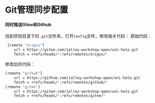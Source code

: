 # Git管理同步配置

#### 同时推送Gitee和Github
找到项目目录下的`.git`文件夹，打开`config`文件，修改相关代码：
原始代码：
```bash
 [remote "origin"]
	url = https://gitee.com/ialley-workshop-open/uni-halo.git
	fetch = +refs/heads/*:refs/remotes/origin/*
``` 
修改后的代码：
```bash
[remote "github"]
	url = https://github.com/ialley-workshop-open/uni-halo.git
	fetch = +refs/heads/*:refs/remotes/github/*
[remote "gitee"]
	url = https://gitee.com/ialley-workshop-open/uni-halo.git
	fetch = +refs/heads/*:refs/remotes/gitee/*
``` 
